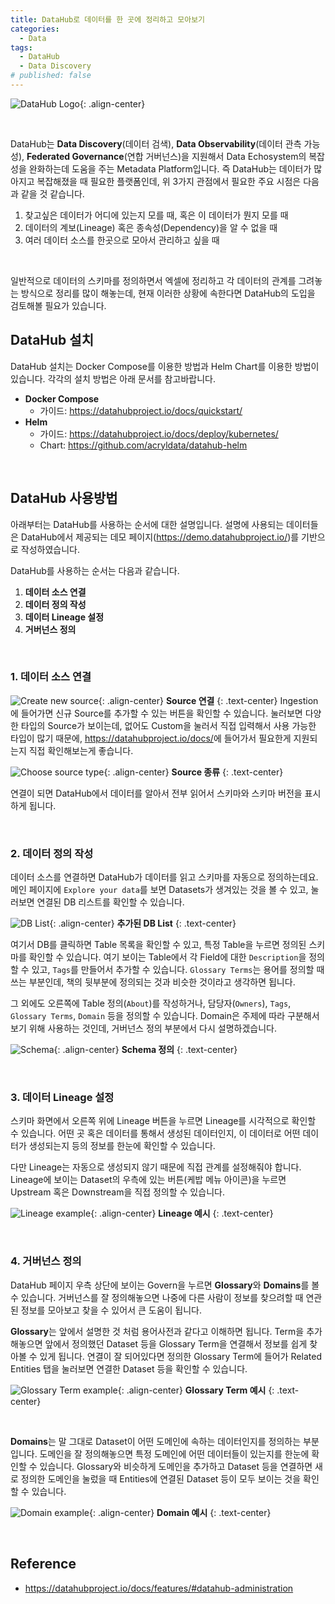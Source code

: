 ```yaml
---
title: DataHub로 데이터를 한 곳에 정리하고 모아보기
categories:
  - Data
tags:
  - DataHub
  - Data Discovery
# published: false
---
```


![DataHub Logo](/assets/images/posts/2024-01-06-introducing-datahub/datahub_logo.png){: .align-center}

<br>

DataHub는 **Data Discovery**(데이터 검색), **Data Observability**(데이터 관측 가능성), **Federated Governance**(연합 거버넌스)을 지원해서 Data Echosystem의 복잡성을 완화하는데 도움을 주는 Metadata Platform입니다. 즉 DataHub는 데이터가 많아지고 복잡해졌을 때 필요한 플랫폼인데, 위 3가지 관점에서 필요한 주요 시점은 다음과 같을 것 같습니다.

1. 찾고싶은 데이터가 어디에 있는지 모를 때, 혹은 이 데이터가 뭔지 모를 때
2. 데이터의 계보(Lineage) 혹은 종속성(Dependency)을 알 수 없을 때
3. 여러 데이터 소스를 한곳으로 모아서 관리하고 싶을 때

<br>

일반적으로 데이터의 스키마를 정의하면서 엑셀에 정리하고 각 데이터의 관계를 그려놓는 방식으로 정리를 많이 해놓는데, 현재 이러한 상황에 속한다면 DataHub의 도입을 검토해볼 필요가 있습니다.


## DataHub 설치
DataHub 설치는 Docker Compose를 이용한 방법과 Helm Chart를 이용한 방법이 있습니다. 각각의 설치 방법은 아래 문서를 참고바랍니다.

- **Docker Compose**
  - 가이드: <https://datahubproject.io/docs/quickstart/>
- **Helm**
  - 가이드: <https://datahubproject.io/docs/deploy/kubernetes/>
  - Chart: <https://github.com/acryldata/datahub-helm>

<br>

## DataHub 사용방법
아래부터는 DataHub를 사용하는 순서에 대한 설명입니다. 설명에 사용되는 데이터들은 DataHub에서 제공되는 데모 페이지(<https://demo.datahubproject.io/>)를 기반으로 작성하였습니다.

DataHub를 사용하는 순서는 다음과 같습니다.

1. **데이터 소스 연결**
2. **데이터 정의 작성**
3. **데이터 Lineage 설정**
4. **거버넌스 정의**

<br>

### 1. 데이터 소스 연결
![Create new source](/assets/images/posts/2024-01-06-introducing-datahub/new_source_connection.png){: .align-center}
**Source 연결**
{: .text-center}
Ingestion에 들어가면 신규 Source를 추가할 수 있는 버튼을 확인할 수 있습니다. 눌러보면 다양한 타입의 Source가 보이는데, 없어도 Custom을 눌러서 직접 입력해서 사용 가능한 타입이 많기 때문에, <https://datahubproject.io/docs/>에 들어가서 필요한게 지원되는지 직접 확인해보는게 좋습니다.

![Choose source type](/assets/images/posts/2024-01-06-introducing-datahub/new_source_connection_choose_type.png){: .align-center}
**Source 종류**
{: .text-center}

연결이 되면 DataHub에서 데이터를 알아서 전부 읽어서 스키마와 스키마 버전을 표시하게 됩니다.

<br>

### 2. 데이터 정의 작성
데이터 소스를 연결하면 DataHub가 데이터를 읽고 스키마를 자동으로 정의하는데요. 메인 페이지에 `Explore your data`를 보면 Datasets가 생겨있는 것을 볼 수 있고, 눌러보면 연결된 DB 리스트를 확인할 수 있습니다.

![DB List](/assets/images/posts/2024-01-06-introducing-datahub/datasets_db_list.png){: .align-center}
**추가된 DB List**
{: .text-center}

여기서 DB를 클릭하면 Table 목록을 확인할 수 있고, 특정 Table을 누르면 정의된 스키마를 확인할 수 있습니다. 여기 보이는 Table에서 각 Field에 대한 `Description`을 정의할 수 있고, `Tags`를 만들어서 추가할 수 있습니다. `Glossary Terms`는 용어를 정의할 때 쓰는 부분인데, 책의 뒷부분에 정의되는 것과 비슷한 것이라고 생각하면 됩니다.

그 외에도 오른쪽에 Table 정의(`About`)를 작성하거나, 담당자(`Owners`), `Tags`, `Glossary Terms`, `Domain` 등을 정의할 수 있습니다. Domain은 주제에 따라 구분해서 보기 위해 사용하는 것인데, 거버넌스 정의 부분에서 다시 설명하겠습니다.

![Schema](/assets/images/posts/2024-01-06-introducing-datahub/schema_page.png){: .align-center}
**Schema 정의**
{: .text-center}

<br>

### 3. 데이터 Lineage 설정
스키마 화면에서 오른쪽 위에 Lineage 버튼을 누르면 Lineage를 시각적으로 확인할 수 있습니다. 어떤 곳 혹은 데이터를 통해서 생성된 데이터인지, 이 데이터로 어떤 데이터가 생성되는지 등의 정보를 한눈에 확인할 수 있습니다.

다만 Lineage는 자동으로 생성되지 않기 때문에 직접 관계를 설정해줘야 합니다. Lineage에 보이는 Dataset의 우측에 있는 버튼(케밥 메뉴 아이콘)을 누르면 Upstream 혹은 Downstream을 직접 정의할 수 있습니다.

![Lineage example](/assets/images/posts/2024-01-06-introducing-datahub/lineage_example.png){: .align-center}
**Lineage 예시**
{: .text-center}

<br>

### 4. 거버넌스 정의
DataHub 페이지 우측 상단에 보이는 Govern을 누르면 **Glossary**와 **Domains**를 볼 수 있습니다. 거버넌스를 잘 정의해놓으면 나중에 다른 사람이 정보를 찾으려할 때 연관된 정보를 모아보고 찾을 수 있어서 큰 도움이 됩니다.

**Glossary**는 앞에서 설명한 것 처럼 용어사전과 같다고 이해하면 됩니다. Term을 추가해놓으면 앞에서 정의했던 Dataset 등을 Glossary Term을 연결해서 정보를 쉽게 찾아볼 수 있게 됩니다. 연결이 잘 되어있다면 정의한 Glossary Term에 들어가 Related Entities 탭을 눌러보면 연결한 Dataset 등을 확인할 수 있습니다.

![Glossary Term example](/assets/images/posts/2024-01-06-introducing-datahub/glossary_term.png){: .align-center}
**Glossary Term 예시**
{: .text-center}

<br>

**Domains**는 말 그대로 Dataset이 어떤 도메인에 속하는 데이터인지를 정의하는 부분입니다. 도메인을 잘 정의해놓으면 특정 도메인에 어떤 데이터들이 있는지를 한눈에 확인할 수 있습니다. Glossary와 비슷하게 도메인을 추가하고 Dataset 등을 연결하면 새로 정의한 도메인을 눌렀을 때 Entities에 연결된 Dataset 등이 모두 보이는 것을 확인할 수 있습니다.

![Domain example](/assets/images/posts/2024-01-06-introducing-datahub/domain.png){: .align-center}
**Domain 예시**
{: .text-center}

<br>

## Reference
- <https://datahubproject.io/docs/features/#datahub-administration>
